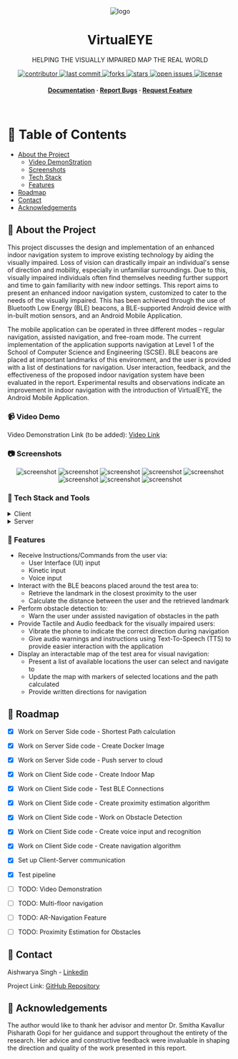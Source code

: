 <div align="center">

  <img src="README Assets/eye.gif" alt="logo" width="auto" height="auto" />
  <h1>VirtualEYE</h1>
  
  <p>
    HELPING THE VISUALLY IMPAIRED MAP THE REAL WORLD 
  </p>
  
  
<!-- Badges -->
<p>
  <a href="https://github.com/aish21/VirtualEYE-FYP/graphs/contributors">
    <img src="https://img.shields.io/github/contributors/aish21/VirtualEYE-FYP" alt="contributor" />
  </a>
  <a href="">
    <img src="https://img.shields.io/github/last-commit/aish21/VirtualEYE-FYP" alt="last commit" />
  </a>
  <a href="https://github.com/aish21/VirtualEYE-FYP/network/members">
    <img src="https://img.shields.io/github/forks/aish21/VirtualEYE-FYP" alt="forks" />
  </a>
  <a href="https://github.com/aish21/VirtualEYE-FYP/stargazers">
    <img src="https://img.shields.io/github/stars/aish21/VirtualEYE-FYP" alt="stars" />
  </a>
  <a href="https://github.com/aish21/VirtualEYE-FYP/issues/">
    <img src="https://img.shields.io/github/issues/aish21/VirtualEYE-FYP" alt="open issues" />
  </a>
  <a href="https://github.com/aish21/VirtualEYE-FYP/blob/master/LICENSE">
    <img src="https://img.shields.io/github/license/aish21/VirtualEYE-FYP.svg" alt="license" />
  </a>
</p>
   
<h4>
    <a href="FYP Reports/SINGH-AISHWARYA_U1923952C_SCSE22-0364.pdf">Documentation</a>
  <span> · </span>
    <a href="https://github.com/aish21/VirtualEYE-FYP/issues/">Report Bugs</a>
  <span> · </span>
    <a href="https://github.com/aish21/VirtualEYE-FYP/issues/">Request Feature</a>
  </h4>
</div>

<br />

<!-- Table of Contents -->
# :notebook_with_decorative_cover: Table of Contents

- [About the Project](#star2-about-the-project)
  * [Video DemonStration](#video-demo)
  * [Screenshots](#camera-screenshots)
  * [Tech Stack](#space_invader-tech-stack)
  * [Features](#dart-features)
- [Roadmap](#compass-roadmap)
- [Contact](#handshake-contact)  
- [Acknowledgements](#gem-acknowledgements)

<!-- About the Project -->
## :star2: About the Project
This project discusses the design and implementation of an enhanced indoor navigation system to improve existing technology by aiding the visually impaired. Loss of vision can drastically impair an individual's sense of direction and mobility, especially in unfamiliar surroundings. Due to this, visually impaired individuals often find themselves needing further support and time to gain familiarity with new indoor settings. This report aims to present an enhanced indoor navigation system, customized to cater to the needs of the visually impaired. This has been achieved through the use of Bluetooth Low Energy (BLE) beacons, a BLE-supported Android device with in-built motion sensors, and an Android Mobile Application.

The mobile application can be operated in three different modes – regular navigation, assisted navigation, and free-roam mode. The current implementation
of the application supports navigation at Level 1 of the School of Computer Science and Engineering (SCSE). BLE beacons are placed at important landmarks of this environment, and the user is provided with a list of destinations for navigation. User interaction, feedback, and the effectiveness of the proposed indoor navigation system have been evaluated in the report. Experimental results and observations indicate an improvement in indoor navigation with the introduction of VirtualEYE, the Android Mobile Application.

### 📹 Video Demo
Video Demonstration Link (to be added): [Video Link](to-be-added)

<!-- Screenshots -->
### :camera: Screenshots

<div align="center"> 
  <img src="README Assets/ss.jpeg" alt="screenshot" />
  <img src="README Assets/ss2.jpeg" alt="screenshot" />
  <img src="README Assets/ss3.jpeg" alt="screenshot" />
  <img src="README Assets/ss4.jpeg" alt="screenshot" />
  <img src="README Assets/ss5.jpeg" alt="screenshot" />
  <img src="README Assets/ss6.jpeg" alt="screenshot" />
  <img src="README Assets/ss7.jpeg" alt="screenshot" />
  <img src="README Assets/ss8.jpeg" alt="screenshot" />
</div>


<!-- TechStack -->
### :space_invader: Tech Stack and Tools

<details>
  <summary>Client</summary>
  <ul>
    <li><a href="https://developer.android.com/">Android Studio</a></li>
    <li><a href="https://www.tensorflow.org/lite/">TensorFlow Lite</a></li>
    <li><a href="https://firebase.google.com/docs/ml-kit/">Firebase ML Kit</a></li>
    <li><a href="https://sketchfab.com/">SketchFab</a></li>
  </ul>
</details>

<details>
  <summary>Server</summary>
  <ul>
    <li><a href="https://code.visualstudio.com/">Visual Studio</a></li>
    <li><a href="https://www.docker.com/">Docker</a></li>
    <li><a href="https://azure.microsoft.com/en-us/">Azure Cloud</a></li>
    <li><a href="https://www.python.org/">Python</a></li>
    <li><a href="https://flask.palletsprojects.com/en/2.2.x//">Flask</a></li>
  </ul>
</details>

<!-- Features -->
### :dart: Features

- Receive Instructions/Commands from the user via:
  * User Interface (UI) input
  * Kinetic input
  * Voice input
- Interact with the BLE beacons placed around the test area to:
  * Retrieve the landmark in the closest proximity to the user
  * Calculate the distance between the user and the retrieved landmark
- Perform obstacle detection to:
  * Warn the user under assisted navigation of obstacles in the path
- Provide Tactile and Audio feedback for the visually impaired users:
  * Vibrate the phone to indicate the correct direction during navigation
  * Give audio warnings and instructions using Text-To-Speech (TTS) to provide easier interaction with the application
- Display an interactable map of the test area for visual navigation:
  * Present a list of available locations the user can select and navigate to
  * Update the map with markers of selected locations and the path calculated
  * Provide written directions for navigation

<!-- Roadmap -->
## :compass: Roadmap

* [x] Work on Server Side code - Shortest Path calculation
* [x] Work on Server Side code - Create Docker Image
* [x] Work on Server Side code - Push server to cloud
* [x] Work on Client Side code - Create Indoor Map
* [x] Work on Client Side code - Test BLE Connections
* [x] Work on Client Side code - Create proximity estimation algorithm
* [x] Work on Client Side code - Work on Obstacle Detection
* [x] Work on Client Side code - Create voice input and recognition
* [x] Work on Client Side code - Create navigation algorithm
* [x] Set up Client-Server communication
* [x] Test pipeline
* [ ] TODO: Video Demonstration
* [ ] TODO: Multi-floor navigation
* [ ] TODO: AR-Navigation Feature
* [ ] TODO: Proximity Estimation for Obstacles


<!-- Contact -->
## :handshake: Contact

Aishwarya Singh - [Linkedin](https://www.linkedin.com/in/aishwarya-singh-547092174/)

Project Link: [GitHub Repository](https://github.com/aish21/VirtualEYE-FYP)

<!-- Acknowledgments -->
## :gem: Acknowledgements

The author would like to thank her advisor and mentor Dr. Smitha Kavallur Pisharath Gopi for her guidance and support throughout the entirety of the research.
Her advice and constructive feedback were invaluable in shaping the direction and quality of the work presented in this report.
